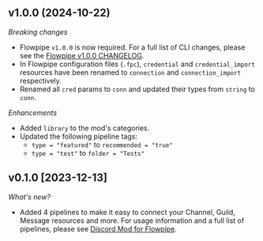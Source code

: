 ## v1.0.0 (2024-10-22)

_Breaking changes_

- Flowpipe `v1.0.0` is now required. For a full list of CLI changes, please see the [Flowpipe v1.0.0 CHANGELOG](https://flowpipe.io/changelog/flowpipe-cli-v1-0-0).
- In Flowpipe configuration files (`.fpc`), `credential` and `credential_import` resources have been renamed to `connection` and `connection_import` respectively.
- Renamed all `cred` params to `conn` and updated their types from `string` to `conn`.

_Enhancements_

- Added `library` to the mod's categories.
- Updated the following pipeline tags:
  - `type = "featured"` to `recommended = "true"`
  - `type = "test"` to `folder = "Tests"`

## v0.1.0 [2023-12-13]

_What's new?_

- Added 4 pipelines to make it easy to connect your Channel, Guild, Message resources and more. For usage information and a full list of pipelines, please see [Discord Mod for Flowpipe](https://hub.flowpipe.io/mods/turbot/discord).
